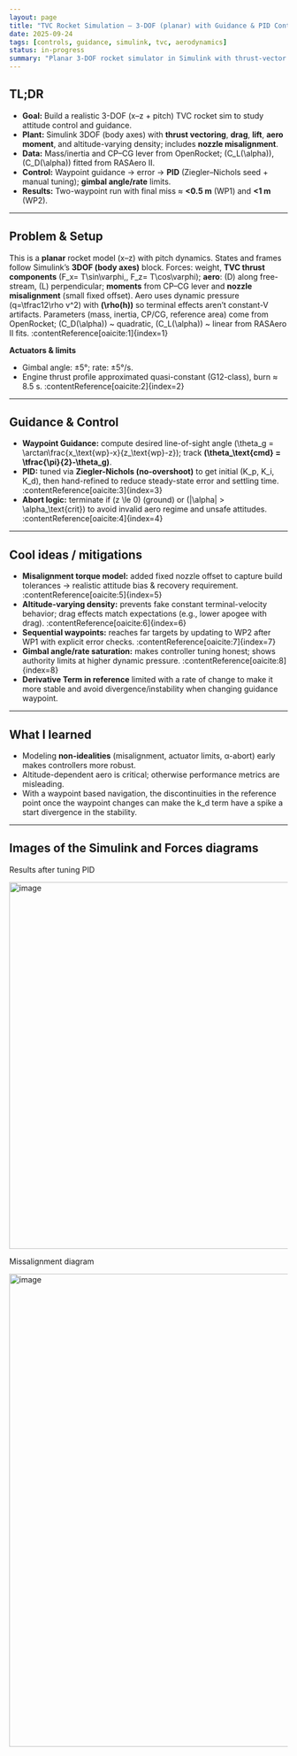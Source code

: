 ```yaml
---
layout: page
title: "TVC Rocket Simulation — 3-DOF (planar) with Guidance & PID Control"
date: 2025-09-24
tags: [controls, guidance, simulink, tvc, aerodynamics]
status: in-progress
summary: "Planar 3-DOF rocket simulator in Simulink with thrust-vector control, aero forces/moments, actuator limits, waypoint guidance, and PID."
---
```


## TL;DR
- **Goal:** Build a realistic 3-DOF (x–z + pitch) TVC rocket sim to study attitude control and guidance.
- **Plant:** Simulink 3DOF (body axes) with **thrust vectoring**, **drag**, **lift**, **aero moment**, and altitude-varying density; includes **nozzle misalignment**.
- **Data:** Mass/inertia and CP–CG lever from OpenRocket; \(C_L(\alpha)\), \(C_D(\alpha)\) fitted from RASAero II.
- **Control:** Waypoint guidance → error → **PID** (Ziegler–Nichols seed + manual tuning); **gimbal angle/rate** limits.
- **Results:** Two-waypoint run with final miss ≈ **<0.5 m** (WP1) and **<1 m** (WP2).

---

## Problem & Setup
This is a **planar** rocket model (x–z) with pitch dynamics. States and frames follow Simulink’s **3DOF (body axes)** block. Forces: weight, **TVC thrust components** \(F_x= T\sin\varphi,\, F_z= T\cos\varphi\); **aero**: \(D\) along free-stream, \(L\) perpendicular; **moments** from CP–CG lever and **nozzle misalignment** (small fixed offset). Aero uses dynamic pressure \(q=\tfrac12\rho v^2\) with **\(\rho(h)\)** so terminal effects aren’t constant-V artifacts. Parameters (mass, inertia, CP/CG, reference area) come from OpenRocket; \(C_D(\alpha)\) ~ quadratic, \(C_L(\alpha)\) ~ linear from RASAero II fits. :contentReference[oaicite:1]{index=1}

**Actuators & limits**
- Gimbal angle: ±5°; rate: ±5°/s.  
- Engine thrust profile approximated quasi-constant (G12-class), burn ≈ 8.5 s. :contentReference[oaicite:2]{index=2}

---

## Guidance & Control
- **Waypoint Guidance:** compute desired line-of-sight angle \(\theta_g = \arctan\frac{x_\text{wp}-x}{z_\text{wp}-z}\); track **\(\theta_\text{cmd} = \tfrac{\pi}{2}-\theta_g\)**.  
- **PID:** tuned via **Ziegler-Nichols (no-overshoot)** to get initial \(K_p, K_i, K_d\), then hand-refined to reduce steady-state error and settling time. :contentReference[oaicite:3]{index=3}
- **Abort logic:** terminate if \(z \le 0\) (ground) or \(|\alpha| > \alpha_\text{crit}\) to avoid invalid aero regime and unsafe attitudes. :contentReference[oaicite:4]{index=4}

---

## Cool ideas / mitigations
- **Misalignment torque model:** added fixed nozzle offset to capture build tolerances → realistic attitude bias & recovery requirement. :contentReference[oaicite:5]{index=5}
- **Altitude-varying density:** prevents fake constant terminal-velocity behavior; drag effects match expectations (e.g., lower apogee with drag). :contentReference[oaicite:6]{index=6}
- **Sequential waypoints:** reaches far targets by updating to WP2 after WP1 with explicit error checks. :contentReference[oaicite:7]{index=7}
- **Gimbal angle/rate saturation:** makes controller tuning honest; shows authority limits at higher dynamic pressure. :contentReference[oaicite:8]{index=8}
- **Derivative Term in reference** limited with a rate of change to make it more stable and avoid divergence/instability when changing guidance waypoint.

---

## What I learned
- Modeling **non-idealities** (misalignment, actuator limits, α-abort) early makes controllers more robust.  
- Altitude-dependent aero is critical; otherwise performance metrics are misleading.
- With a waypoint based navigation, the discontinuities in the reference point once the waypoint changes can make the k_d term have a spike a start divergence in the stability.

---

## Images of the Simulink and Forces diagrams

Results after tuning PID

<img width="1519" height="663" alt="image" src="https://github.com/user-attachments/assets/2add10bd-0223-4214-b50e-fc29d7778d64" />

Missalignment diagram

<img width="915" height="855" alt="image" src="https://github.com/user-attachments/assets/c1f0532b-3f58-4f2a-b6f3-a60500995fef" />


